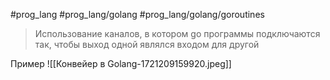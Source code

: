 #prog_lang #prog_lang/golang #prog_lang/golang/goroutines 

> Использование каналов, в котором go программы подключаются так, чтобы выход одной являлся входом для другой

Пример
![[Конвейер в Golang-1721209159920.jpeg]]

